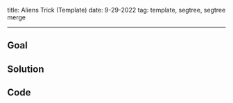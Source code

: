 title: Aliens Trick (Template)
date: 9-29-2022
tag: template, segtree, segtree merge

---

## Goal

## Solution

## Code
